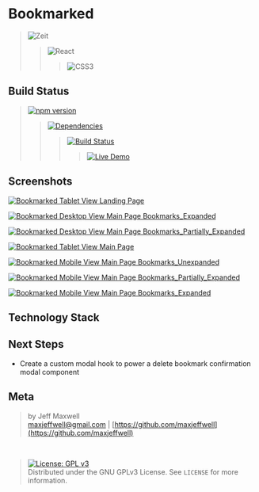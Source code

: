 # Bookmarked

>![Zeit](https://img.shields.io/badge/Zeit-badge.svg?style=for-the-badge&logo=zeit&labelColor=cb3738&logoColor=EDEDED&color=393939)
>>![React](https://img.shields.io/badge/React-badge.svg?style=for-the-badge&logo=react&labelColor=cb3738&logoColor=EDEDED&color=393939)
>>>![CSS3](https://img.shields.io/badge/CSS3-badge.svg?style=for-the-badge&logo=css3&labelColor=cb3738&logoColor=EDEDED&color=393939)
>>
>

## Build Status

>[![npm version](https://img.shields.io/badge/npm%20package-6.4.1-ededed.svg?logo=npm&style=style-for-the-badge&labelColor=cb3738&logoColor=EDEDED&color=393939)](https://badge.fury.io/js/npm)
>>[![Dependencies](https://img.shields.io/badge/dependencies-up%20to%20date-393939.svg?style=style-for-the-badge&logo=appveyor&labelColor=cb3738&logoColor=EDEDED&color=393939)](https://github.com/maxjeffwell/bookmarks-react-hooks)
>>>[![Build Status](https://img.shields.io/badge/travis-ci-badge.svg?style=style-for-the-badge&logo=travis-ci&labelColor=cb3738&logoColor=EDEDED&color=393939)](https://travis-ci.org/maxjeffwell/bookmarks-react-hooks)
>>>>[![Live Demo](https://img.shields.io/badge/demo-online-393939.svg?style=style-for-the-badge&logo=heroku&logoColor=EDEDED&labelColor=cb3738&color=393939)](https://jmaxwell-bookmark-manager.herokuapp.com/)
>>>
>>
>

## Screenshots

[![Bookmarked Tablet View Landing Page](https://i.gyazo.com/ac2ceec5e9d38efa13958aa30fb080ac.png)](https://gyazo.com/ac2ceec5e9d38efa13958aa30fb080ac)

[![Bookmarked Desktop View Main Page Bookmarks_Expanded](https://i.gyazo.com/50446739abbc9e8c13aced3ca6479b13.png)](https://gyazo.com/50446739abbc9e8c13aced3ca6479b13)

[![Bookmarked Desktop View Main Page Bookmarks_Partially_Expanded](https://i.gyazo.com/010ea3b169a221ffd95464039c3fe6d0.png)](https://gyazo.com/010ea3b169a221ffd95464039c3fe6d0)

[![Bookmarked Tablet View Main Page](https://i.gyazo.com/c34cca0df86b59c7c16b38e4441c5001.png)](https://gyazo.com/c34cca0df86b59c7c16b38e4441c5001)

[![Bookmarked Mobile View Main Page Bookmarks_Unexpanded](https://i.gyazo.com/daa4e17a609c09e4c6b90924a4377330.png)](https://gyazo.com/daa4e17a609c09e4c6b90924a4377330)

[![Bookmarked Mobile View Main Page Bookmarks_Partially_Expanded](https://i.gyazo.com/effe9bcab76c112b2b957f918fb45a50.png)](https://gyazo.com/effe9bcab76c112b2b957f918fb45a50)

[![Bookmarked Mobile View Main Page Bookmarks_Expanded](https://i.gyazo.com/f880a12a228cd234e1a8f692ca712908.png)](https://gyazo.com/f880a12a228cd234e1a8f692ca712908)

## Technology Stack

## Next Steps

* Create a custom modal hook to power a delete bookmark confirmation modal component

## Meta
>by Jeff Maxwell <br>maxjeffwell@gmail.com |
[https://github.com/maxjeffwell](https://github.com/maxjeffwell)
<br>

>[![License: GPL v3](https://img.shields.io/badge/License-GPLv3-393939.svg?style=for-the-badge&labelColor=CB3738&logoColor=393939&color=393939)](https://www.gnu.org/licenses/gpl-3.0)
<br>Distributed under the GNU GPLv3 License.
    See ``LICENSE`` for more information.
